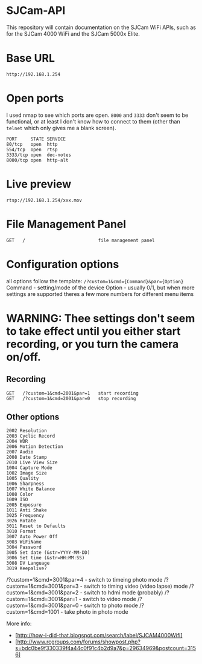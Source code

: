 # SJCam-API
This repository will contain documentation on the SJCam WiFi APIs, such as for the SJCam 4000 WiFi and the SJCam 5000x Elite.

# Base URL
`http://192.168.1.254`

# Open ports
I used nmap to see which ports are open. `8000` and `3333` don't seem to be functional, or at least I don't know how to connect to them (other than `telnet` which only gives me a blank screen).
```
PORT     STATE SERVICE
80/tcp   open  http
554/tcp  open  rtsp
3333/tcp open  dec-notes
8000/tcp open  http-alt
```

# Live preview
`rtsp://192.168.1.254/xxx.mov`

# File Management Panel 
`GET   /                           file management panel`

# Configuration options
all options follow the template:
`/?custom=1&cmd={Command}&par={Option}`
Command - setting/mode of the device
Option - usually 0/1, but when more settings are supported theres a few more numbers for different menu items

# WARNING: Thee settings don't seem to take effect until you either start recording, or you turn the camera on/off.

## Recording
```
GET   /?custom=1&cmd=2001&par=1   start recording
GET   /?custom=1&cmd=2001&par=0   stop recording
```

## Other options
```
2002 Resolution
2003 Cyclic Record
2004 WDR
2006 Motion Detection
2007 Audio
2008 Date Stamp
2010 Live View Size
1004 Capture Mode
1002 Image Size
1005 Quality
1006 Sharpness
1007 White Balance
1008 Color
1009 ISO
2005 Exposure
1011 Anti Shake
3025 Frequency
3026 Rotate
3011 Reset to Defaults
3010 Format
3007 Auto Power Off
3003 WiFiName
3004 Password
3005 Set date (&str=YYYY-MM-DD)
3006 Set time (&str=HH:MM:SS)
3008 DV Language
3019 Keepalive?
```

/?custom=1&cmd=3001&par=4 - switch to timeing photo mode
/?custom=1&cmd=3001&par=3 - switch to timing video (video lapse) mode
/?custom=1&cmd=3001&par=2 - switch to hdmi mode (probably)
/?custom=1&cmd=3001&par=1 - switch to video mode
/?custom=1&cmd=3001&par=0 - switch to photo mode
/?custom=1&cmd=1001 - take photo in photo mode

More info: 
* [http://how-i-did-that.blogspot.com/search/label/SJCAM4000Wifi]
* [http://www.rcgroups.com/forums/showpost.php?s=bdc0be9f330339f4a44c0f91c4b2d9a7&p=29634969&postcount=3156]
